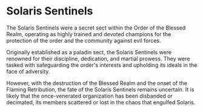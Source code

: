 # Solaris Sentinels

The Solaris Sentinels were a secret sect within the Order of the Blessed Realm, operating as highly trained and devoted champions for the protection of the order and the community against evil forces. 

Originally established as a paladin sect, the Solaris Sentinels were renowned for their discipline, dedication, and martial prowess. They were tasked with safeguarding the order's interests and upholding its ideals in the face of adversity.

However, with the destruction of the Blessed Realm and the onset of the Flaming Retribution, the fate of the Solaris Sentinels remains uncertain. It is likely that the once-venerated organization has been disbanded or decimated, its members scattered or lost in the chaos that engulfed Solaris.
